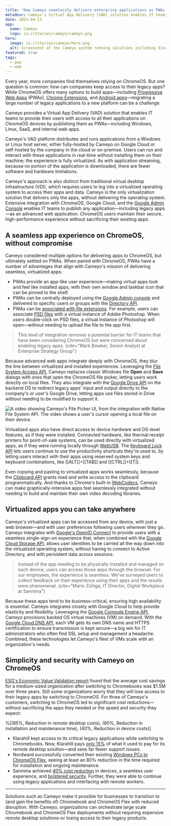 ```yaml
---
title: 'How Cameyo seamlessly delivers enterprise applications as PWAs to ChromeOS'
metadesc: Cameyo's Virtual App Delivery (VAD) solution enables IT teams to provide users with applications as advanced web apps.
date: 2023-04-13
app:
  name: Cameyo
  logo: ix://stories/cameyo/cameyo.png
hero:
  image: ix://stories/cameyo/hero.png
  alt: Screenshot of the Cameyo system running solutions including Visual Studio, Power BI, and OneDrive.
featured: true
tags:
  - pwa
  - web
---
```


Every year, more companies find themselves relying on ChromeOS. But one question is common: how can companies keep access to their legacy apps? While ChromeOS offers many options to build apps—including [Progressive Web Apps](https://web.dev/progressive-web-apps/) (PWAs), [Chrome Extensions](https://developer.chrome.com/docs/extensions/), and [Android apps](/{{locale.code}}/android)—migrating a large number of legacy applications to a new platform can be a challenge.

Cameyo provides a Virtual App Delivery (VAD) solution that enables IT teams to provide their users with access to all their applications on ChromeOS devices by publishing them as PWAs—including Windows, Linux, SaaS, and internal web apps.

Cameyo's VAD platform distributes and runs applications from a Windows or Linux host server, either fully-hosted by Cameyo on Google Cloud or self-hosted by the company in the cloud or on-premise. Users can run and interact with these applications in real-time without installing them on their machine; the experience is fully virtualized. As with application streaming, because no portion of the application is downloaded, there are fewer software and hardware limitations.

Cameyo's approach is also distinct from traditional virtual desktop infrastructure (VDI), which requires users to log into a virtualized operating system to access their apps and data. Cameyo is the only virtualization solution that delivers only the apps, without delivering the operating system. Extensive integration with ChromeOS, Google Cloud, and the [Google Admin Console](https://support.google.com/domains/answer/6319254?hl=en#:~:text=The%20Google%20Admin%20console%20is,%2C%20create%20groups%2C%20and%20more.) enables IT teams to publish any application—including legacy apps—as an advanced web application. ChromeOS users maintain their secure, high-performance experience without sacrificing their existing apps.

## A seamless app experience on ChromeOS, without compromise

Cameyo considered multiple options for delivering apps to ChromeOS, but ultimately settled on PWAs. When paired with ChromeOS, PWAs have a number of advantages that align with Cameyo's mission of delivering seamless, virtualized apps:

- PWAs provide an app-like user experience—making virtual apps look and feel like installed apps, with their own window and taskbar icon that can be pinned to the shelf.
- PWAs can be centrally deployed using the [Google Admin console](https://admin.google.com) and delivered to specific users or groups with the [Directory API](https://developers.google.com/admin-sdk/directory/v1/guides).
- PWAs can be [associated with file extensions](https://developer.chrome.com/en/articles/file-handling/). For example, users can associate [PSD files](https://www.adobe.com/creativecloud/file-types/image/raster/psd-file.html#:~:text=frequently%20asked%20questions-,What%20is%20a%20PSD%20file%3F,image%20data%20storage%20and%20creation.) with a virtual instance of Adobe Photoshop. When users double-click on PSD files, a virtual instance of Photoshop will open—without needing to upload the file to the app first.

> This level of integration removes a potential barrier for IT teams that have been considering ChromeOS but were concerned about enabling legacy apps.
> {cite="Mark Bowker, Senior Analyst at Enterprise Strategy Group"}

Because advanced web apps integrate deeply with ChromeOS, they blur the line between virtualized and installed experiences. Leveraging the [File System Access API](https://web.dev/file-system-access/), Cameyo replaces classic Windows file **Open** and **Save** dialogs with ones that open the ChromeOS file picker, letting users work directly on local files. They also integrate with the [Google Drive API](https://developers.google.com/drive) on the backend OS to redirect legacy apps' input and output directly to the company's or user's Google Drive, letting apps use files stored in Drive without needing to be modified to support it.

![A video showing Cameyo's File Picker UI, from the integration with Native File System API. The video shows a user's cursor opening a local file on their device.](insert_image_url_here)

Virtualized apps also have direct access to device hardware and OS-level features, as if they were installed. Connected hardware, like thermal receipt printers for point-of-sale systems, can be used directly with virtualized apps, as if they were running locally through [WebUSB](https://developer.chrome.com/articles/usb/). The [Keyboard Lock API](https://web.dev/keyboard-lock/) lets users continue to use the productivity shortcuts they're used to, by letting users interact with their apps using reserved system keys and keyboard combinations, like [[ALT]]+[[TAB]] and [[CTRL]]+[[T]].

Even copying and pasting to virtualized apps works seamlessly, because the [Clipboard API](https://web.dev/async-clipboard/) grants read and write access to the clipboard programmatically. And thanks to Chrome's built-in [WebCodecs](https://developer.chrome.com/en/articles/webcodecs/), Cameyo can make graphically-intensive apps feel seamlessly integrated without needing to build and maintain their own video decoding libraries.

## Virtualized apps you can take anywhere

Cameyo's virtualized apps can be accessed from any device, with just a web browser—and with user preferences following users wherever they go. Cameyo integrates with [Google's OpenID Connect](https://developers.google.com/identity/protocols/oauth2/openid-connect) to provide users with a seamless single-sign-on experience that, when combined with the [Google Cloud Storage API](https://cloud.google.com/storage/docs/json_api/v1), allows user identities to be carried all the way down into the virtualized operating system, without having to connect to Active Directory, and with persistent data across sessions.

> Instead of the app needing to be physically installed and managed on each device, users can access those apps through the browser. For our employees, the experience is seamless. We've surveyed users to collect feedback on their experience using their apps and the results were phenomenal.
> {cite="Mario Zúñiga, IT Director, Digital Workplace at Sanmina"}

Because these apps tend to be business-critical, ensuring high availability is essential. Cameyo integrates closely with Google Cloud to help provide elasticity and flexibility. Leveraging the [Google Compute Engine API](https://cloud.google.com/compute/docs/reference/rest/v1), Cameyo provisions backed OS virtual machines (VM) on demand. With the [Google Cloud DNS API](https://cloud.google.com/dns/docs/reference/v1), each VM gets its own DNS name and HTTPS certification to ensure transmission is kept secure—a big win for IT administrators who often find SSL setup and management a headache. Combined, these technologies let Cameyo's fleet of VMs scale with an organization's needs.

## Simplicity and security with Cameyo on ChromeOS

[ESG's Economic Value Validation report](https://services.google.com/fh/files/misc/esg_economic_value_validation_google_chromebook.pdf) found that the average cost savings for a medium-sized organization after switching to Chromebooks was $1.5M over three years. Still some organizations worry that they will lose access to their legacy apps by switching to ChromeOS. For three of Cameyo's customers, switching to ChromeOS led to significant cost reductions—without sacrificing the apps they needed or the speed and security they expect:

%[(85%, Reduction in remote desktop costs), (80%, Reduction in installation and maintenance time), (40%, Reduction in device costs)]

- Klarahill kept access to its critical legacy applications while switching to Chromebooks. Now, Klarahill pays [only 15%](https://cameyo.com/news/klarahill-reduces-remote-desktop-costs-by-85-percent-with-cameyo/) of what it used to pay for its remote desktop solution—and sees far fewer support issues.
- Nordward successfully converted their existing [Windows PCs to ChromeOS Flex](https://cameyo.com/news/nordward-selects-cameyo-to-transition-to-chrome-os/), seeing at least an 80% reduction in the time required for installation and ongoing maintenance.
- Sanmina achieved [40% cost reduction](https://cameyo.com/news/sanmina-selects-cameyo-virtual-app-delivery/) in devices, a seamless user experience, and [bolstered security](https://cameyo.com/news/sanmina-selects-cameyo-virtual-app-delivery/). Further, they were able to continue using legacy applications and interfacing with remote workers.

---

Solutions such as Cameyo make it possible for businesses to transition to (and gain the benefits of) Chromebook and ChromeOS Flex with reduced disruption. With Cameyo, organizations can orchestrate large scale Chromebook and ChromeOS Flex deployments without requiring expensive remote desktop solutions–or losing access to their legacy products.
